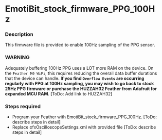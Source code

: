 # EmotiBit_stock_firmware_PPG_100Hz
### Description
This firmware file is provided to enable 100Hz sampling of the PPG sensor.
### WARNING
Adequately buffering 100Hz PPG uses a LOT more RAM on the device. On the `Feather M0 WiFi`, this requires reducing the overall data buffer durations that the device can handle. **If you find `Overflow Events` are occurring regularly with PPG at 100Hz sampling, you may wish to go back to stock 25Hz PPG firmware or purchase the HUZZAH32 Feather from Adafruit for expanded MCU RAM.** [ToDo: Add link to HUZZAH32]
### Steps required
- Program your Feather with EmotiBit_stock_firmware_PPG_100Hz. [ToDo: describe steps in detail]
- Replace ofxOscilloscopeSettings.xml with provided file [ToDo: describe steps in detail]
